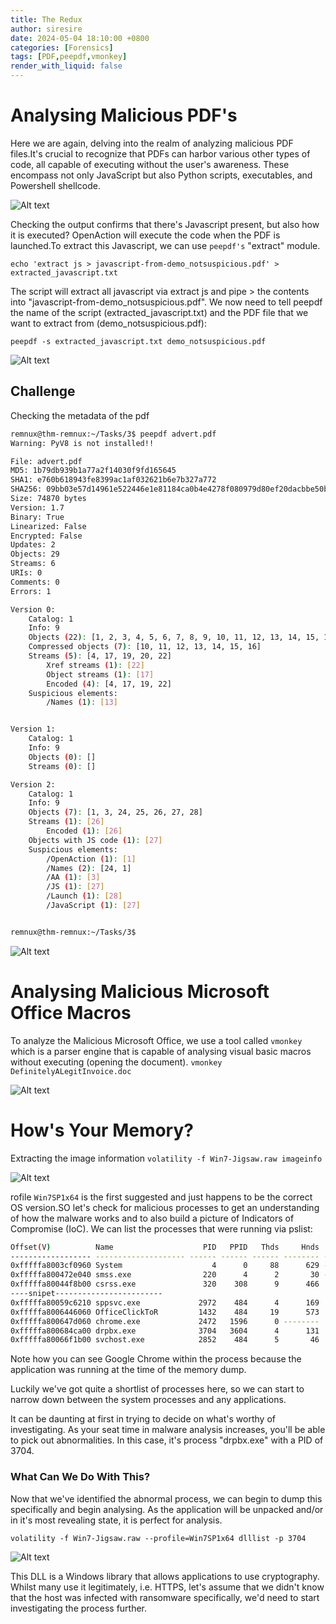 ```yaml
---
title: The Redux
author: siresire
date: 2024-05-04 18:10:00 +0800
categories: [Forensics]
tags: [PDF,peepdf,vmonkey]
render_with_liquid: false
---
```


# Analysing Malicious PDF's
Here we are again, delving into the realm of analyzing malicious PDF files.It's crucial to recognize that PDFs can harbor various other types of code, all capable of executing without the user's awareness. These encompass not only JavaScript but also Python scripts, executables, and Powershell shellcode.

![Alt text](/assets/img/tryhackme/rem/rm1.png)

Checking the output confirms that there's Javascript present, but also how it is executed? OpenAction will execute the code when the PDF is launched.To extract this Javascript, we can use `peepdf's` "extract" module. 

`echo 'extract js > javascript-from-demo_notsuspicious.pdf' > extracted_javascript.txt`

The script will extract all javascript via extract js and pipe > the contents into "javascript-from-demo_notsuspicious.pdf". We now need to tell peepdf the name of the script (extracted_javascript.txt) and the PDF file that we want to extract from (demo_notsuspicious.pdf): 

`peepdf -s extracted_javascript.txt demo_notsuspicious.pdf`

![Alt text](/assets/img/tryhackme/rem/rm2.png)

## Challenge 

Checking the metadata of the pdf

```bash
remnux@thm-remnux:~/Tasks/3$ peepdf advert.pdf 
Warning: PyV8 is not installed!!

File: advert.pdf
MD5: 1b79db939b1a77a2f14030f9fd165645
SHA1: e760b618943fe8399ac1af032621b6e7b327a772
SHA256: 09bb03e57d14961e522446e1e81184ca0b4e4278f080979d80ef20dacbbe50b7
Size: 74870 bytes
Version: 1.7
Binary: True
Linearized: False
Encrypted: False
Updates: 2
Objects: 29
Streams: 6
URIs: 0
Comments: 0
Errors: 1

Version 0:
	Catalog: 1
	Info: 9
	Objects (22): [1, 2, 3, 4, 5, 6, 7, 8, 9, 10, 11, 12, 13, 14, 15, 16, 17, 18, 19, 20, 21, 22]
	Compressed objects (7): [10, 11, 12, 13, 14, 15, 16]
	Streams (5): [4, 17, 19, 20, 22]
		Xref streams (1): [22]
		Object streams (1): [17]
		Encoded (4): [4, 17, 19, 22]
	Suspicious elements:
		/Names (1): [13]


Version 1:
	Catalog: 1
	Info: 9
	Objects (0): []
	Streams (0): []

Version 2:
	Catalog: 1
	Info: 9
	Objects (7): [1, 3, 24, 25, 26, 27, 28]
	Streams (1): [26]
		Encoded (1): [26]
	Objects with JS code (1): [27]
	Suspicious elements:
		/OpenAction (1): [1]
		/Names (2): [24, 1]
		/AA (1): [3]
		/JS (1): [27]
		/Launch (1): [28]
		/JavaScript (1): [27]


remnux@thm-remnux:~/Tasks/3$ 

```

![Alt text](/assets/img/tryhackme/rem/rm3.png)


# Analysing Malicious Microsoft Office Macros

To analyze the Malicious Microsoft Office, we use a tool called `vmonkey` which is a parser engine that is capable of analysing visual basic macros without executing (opening the document).
`vmonkey DefinitelyALegitInvoice.doc`

![Alt text](/assets/img/tryhackme/rem/rm4.png)

# How's Your Memory?

Extracting the image information `volatility -f Win7-Jigsaw.raw imageinfo`

![Alt text](/assets/img/tryhackme/rem/rm5.png)

rofile `Win7SP1x64` is the first suggested and just happens to be the correct OS version.SO let's check for malicious processes to get an understanding of how the malware works and to also build a picture of Indicators of Compromise (IoC). We can list the processes that were running via pslist:

```bash
Offset(V)          Name                    PID   PPID   Thds     Hnds   Sess  Wow64 Start                          Exit                          
------------------ -------------------- ------ ------ ------ -------- ------ ------ ------------------------------ 
0xfffffa8003cf0960 System                    4      0     88      629 ------      0 2020-10-20 08:16:59 UTC+0000
0xfffffa800472e040 smss.exe                220      4      2       30 ------      0 2020-10-20 08:16:59 UTC+0000
0xfffffa80044f8b00 csrss.exe               320    308      9      466      0      0 2020-10-20 08:17:07 UTC+0000
----snipet------------------------
0xfffffa80059c6210 sppsvc.exe             2972    484      4      169      0      0 2020-10-20 08:22:56 UTC+0000
0xfffffa8006446060 OfficeClickToR         1432    484     19      573      0      0 2020-10-20 08:33:19 UTC+0000 
0xfffffa800647d060 chrome.exe             2472   1596      0 --------      1      0 2020-10-20 16:01:08 UTC+0000   2020-10-20 17:02:17 UTC+0000
0xfffffa800684ca00 drpbx.exe              3704   3604      4      131      1      0 2020-10-20 17:03:58 UTC+0000
0xfffffa80066f1b00 svchost.exe            2852    484      5       46      0      0 2020-10-20 17:20:08 UTC+0000
```

Note how you can see Google Chrome within the process because the application was running at the time of the memory dump.

Luckily we've got quite a shortlist of processes here, so we can start to narrow down between the system processes and any applications.

It can be daunting at first in trying to decide on what's worthy of investigating. As your seat time in malware analysis increases, you'll be able to pick out abnormalities. In this case, it's process "drpbx.exe" with a PID of 3704.

### What Can We Do With This?

Now that we've identified the abnormal process, we can begin to dump this specifically and begin analysing. As the application will be unpacked and/or in it's most revealing state, it is perfect for analysis.

`volatility -f Win7-Jigsaw.raw --profile=Win7SP1x64 dlllist -p 3704`

![Alt text](/assets/img/tryhackme/rem/rm6.png)

This DLL is a Windows library that allows applications to use cryptography. Whilst many use it legitimately, i.e. HTTPS, let's assume that we didn't know that the host was infected with ransomware specifically, we'd need to start investigating the process further.